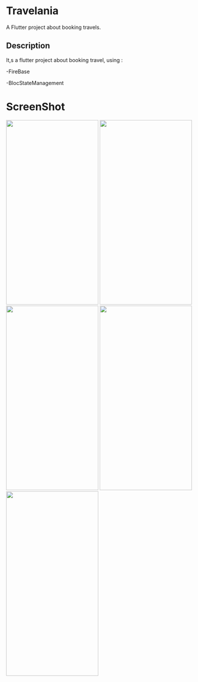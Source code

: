 # Travelania

A Flutter project about booking travels.

## Description

It,s a flutter project about booking travel, using :

-FireBase

-BlocStateManagement


# ScreenShot

<img src="https://user-images.githubusercontent.com/58815062/162922334-27427edd-8296-491e-958f-0c4e4dcfe82b.png" style=" width:250px ; height:500px " />
<img src="https://user-images.githubusercontent.com/58815062/162922298-87e55abe-8954-48fd-966a-63b5fe340cfa.png" style=" width:250px ; height:500px " />
<img src="https://user-images.githubusercontent.com/58815062/162922442-f0d8f318-5f63-4439-abfb-788f94832652.png" style=" width:250px ; height:500px " />
<img src="https://user-images.githubusercontent.com/58815062/162922380-c39319b6-effa-4127-848b-e9356069676e.png" style=" width:250px ; height:500px " />
<img src="https://user-images.githubusercontent.com/58815062/162922289-ef7a2d53-b0a3-45ba-ab23-5ac86e8fd051.png" style=" width:250px ; height:500px " />